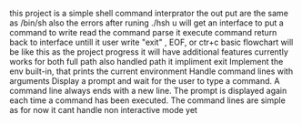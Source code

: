 this project is a simple shell command interprator
the out put are the same as /bin/sh also the errors
after runing ./hsh u will get an interface to put a command to write
read the command
parse it
execute command
return back to interface untill it user write "exit" , EOF, or ctr+c
basic flowchart will be like this
as the project progress it will have additional features
currently works for both full path also handled path
it impliment exit
Implement the env built-in, that prints the current environment
Handle command lines with arguments
Display a prompt and wait for the user to type a command.
A command line always ends with a new line.
The prompt is displayed again each time a command has been executed.
The command lines are simple as for now it cant handle non interactive mode yet